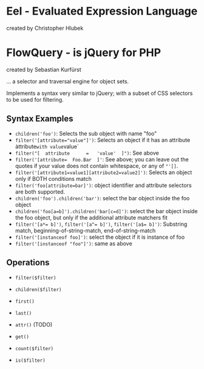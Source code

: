 Eel - Evaluated Expression Language
===================================
created by Christopher Hlubek

FlowQuery - is jQuery for PHP
=============================
created by Sebastian Kurfürst

... a selector and traversal engine for object sets.

Implements a syntax very similar to jQuery; with a subset of CSS selectors
to be used for filtering.

Syntax Examples
---------------

* `children('foo')`: Selects the sub object with name "foo"
* `filter('[attribute="value"]')`: Selects an object if it has an attribute àttribute` with value `value`
* `filter("[  attribute      =   'value'  ]")`: See above
* `filter('[attribute=  Foo.Bar  ]'`: See above; you can leave out the quotes if your value does not contain whitespace, or any of `"'[]`.
* `filter('[attribute1=value1][attribute2=value2]')`: Selects an object only if BOTH conditions match
* `filter('foo[attribute=bar]')`: object identifier and attribute selectors are both supported.
* `children('foo').children('bar')`: select the bar object inside the foo object
* `children('foo[a=b]').children('bar[c=d]')`: select the bar object inside the foo object, but only if the additional attribute matchers fit
* `filter('[a*= b]')`, `filter('[a^= b]')`, `filter('[a$= b]')`: Substring match, beginning-of-string-match, end-of-string-match
* `filter('[instanceof foo]')`: select the object if it is instance of foo
* `filter('[instanceof "foo"]')`: same as above

Operations
----------

* `filter($filter)`
* `children($filter)`
* `first()`
* `last()`
* `attr()` (TODO)

* `get()`
* `count($filter)`
* `is($filter)`
